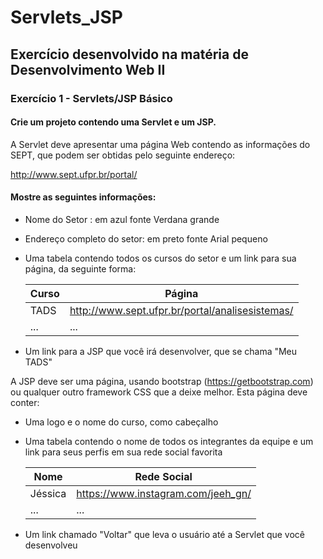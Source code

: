 # Servlets_JSP
## Exercício desenvolvido na matéria de Desenvolvimento Web II

### Exercício 1 - Servlets/JSP Básico

#### Crie um projeto contendo uma Servlet e um JSP. 

A Servlet deve apresentar uma página Web contendo as informações do SEPT, que podem ser obtidas pelo seguinte endereço:

http://www.sept.ufpr.br/portal/

#### Mostre as seguintes informações:

* Nome do Setor : em azul fonte Verdana grande
* Endereço completo do setor: em preto fonte Arial pequeno
* Uma tabela contendo todos os cursos do setor e um link para sua página, da seguinte forma:

     |Curso | Página |
     |-----------|-----------|
     |TADS |http://www.sept.ufpr.br/portal/analisesistemas/ |
     |...|...|
     
* Um link para a JSP que você irá desenvolver, que se chama "Meu TADS"

 A JSP deve ser uma página, usando bootstrap (https://getbootstrap.com) ou qualquer outro framework CSS que a deixe melhor. Esta página deve conter:
 
 * Uma logo e o nome do curso, como cabeçalho
 * Uma tabela contendo o nome de todos os integrantes da equipe e um link para seus perfis em sua rede social favorita
 
   |Nome | Rede Social |
     |-----------|-----------|
     |Jéssica |https://www.instagram.com/jeeh_gn/|
     |...|...|
     
  * Um link chamado "Voltar" que leva o usuário até a Servlet que você desenvolveu









